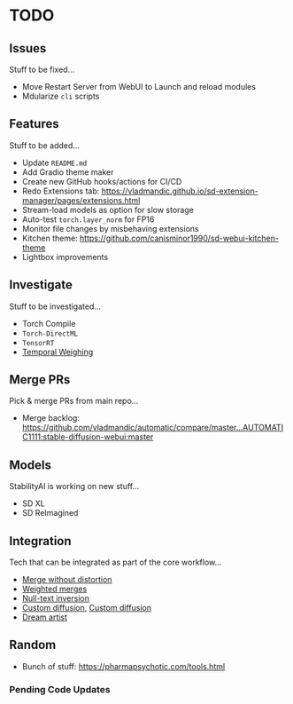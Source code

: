 # TODO

## Issues

Stuff to be fixed...

- Move Restart Server from WebUI to Launch and reload modules
- Mdularize `cli` scripts

## Features

Stuff to be added...

- Update `README.md`
- Add Gradio theme maker
- Create new GitHub hooks/actions for CI/CD  
- Redo Extensions tab: <https://vladmandic.github.io/sd-extension-manager/pages/extensions.html>
- Stream-load models as option for slow storage
- Auto-test `torch.layer_norm` for FP16
- Monitor file changes by misbehaving extensions
- Kitchen theme: <https://github.com/canisminor1990/sd-webui-kitchen-theme>
- Lightbox improvements

## Investigate

Stuff to be investigated...

- Torch Compile
- `Torch-DirectML`
- `TensorRT`
- [Temporal Weighing](https://github.com/comfyanonymous/ComfyUI/discussions/473)

## Merge PRs

Pick & merge PRs from main repo...

- Merge backlog: <https://github.com/vladmandic/automatic/compare/master...AUTOMATIC1111:stable-diffusion-webui:master>

## Models

StabilityAI is working on new stuff...

- SD XL
- SD ReImagined

## Integration

Tech that can be integrated as part of the core workflow...

- [Merge without distortion](https://github.com/ogkalu2/Merge-Stable-Diffusion-models-without-distortion)
- [Weighted merges](https://github.com/bbc-mc/sdweb-merge-block-weighted-gui/tree/master)
- [Null-text inversion](https://github.com/ouhenio/null-text-inversion-colab)
- [Custom diffusion](https://github.com/guaneec/custom-diffusion-webui), [Custom diffusion](https://www.cs.cmu.edu/~custom-diffusion/)
- [Dream artist](https://github.com/7eu7d7/DreamArtist-sd-webui-extension)

## Random

- Bunch of stuff: <https://pharmapsychotic.com/tools.html>

### Pending Code Updates

